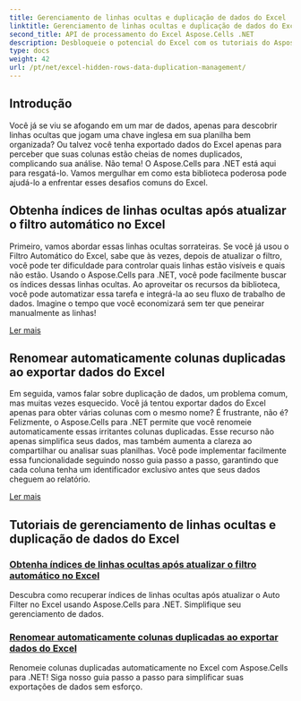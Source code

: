 ```yaml
---
title: Gerenciamento de linhas ocultas e duplicação de dados do Excel
linktitle: Gerenciamento de linhas ocultas e duplicação de dados do Excel
second_title: API de processamento do Excel Aspose.Cells .NET
description: Desbloqueie o potencial do Excel com os tutoriais do Aspose.Cells para .NET, que fornecem insights sobre como gerenciar linhas ocultas e duplicar dados sem esforço.
type: docs
weight: 42
url: /pt/net/excel-hidden-rows-data-duplication-management/
---
```

## Introdução

Você já se viu se afogando em um mar de dados, apenas para descobrir linhas ocultas que jogam uma chave inglesa em sua planilha bem organizada? Ou talvez você tenha exportado dados do Excel apenas para perceber que suas colunas estão cheias de nomes duplicados, complicando sua análise. Não tema! O Aspose.Cells para .NET está aqui para resgatá-lo. Vamos mergulhar em como esta biblioteca poderosa pode ajudá-lo a enfrentar esses desafios comuns do Excel.

## Obtenha índices de linhas ocultas após atualizar o filtro automático no Excel

Primeiro, vamos abordar essas linhas ocultas sorrateiras. Se você já usou o Filtro Automático do Excel, sabe que às vezes, depois de atualizar o filtro, você pode ter dificuldade para controlar quais linhas estão visíveis e quais não estão. Usando o Aspose.Cells para .NET, você pode facilmente buscar os índices dessas linhas ocultas. Ao aproveitar os recursos da biblioteca, você pode automatizar essa tarefa e integrá-la ao seu fluxo de trabalho de dados. Imagine o tempo que você economizará sem ter que peneirar manualmente as linhas! 

[Ler mais](./get-all-hidden-row-indices-after-refreshing-auto-filter-in-excel/)

## Renomear automaticamente colunas duplicadas ao exportar dados do Excel

Em seguida, vamos falar sobre duplicação de dados, um problema comum, mas muitas vezes esquecido. Você já tentou exportar dados do Excel apenas para obter várias colunas com o mesmo nome? É frustrante, não é? Felizmente, o Aspose.Cells para .NET permite que você renomeie automaticamente essas irritantes colunas duplicadas. Esse recurso não apenas simplifica seus dados, mas também aumenta a clareza ao compartilhar ou analisar suas planilhas. Você pode implementar facilmente essa funcionalidade seguindo nosso guia passo a passo, garantindo que cada coluna tenha um identificador exclusivo antes que seus dados cheguem ao relatório.

[Ler mais](./rename-duplicate-columns-automatically-while-exporting-worksheet-data-in-excel/)

## Tutoriais de gerenciamento de linhas ocultas e duplicação de dados do Excel
### [Obtenha índices de linhas ocultas após atualizar o filtro automático no Excel](./get-all-hidden-row-indices-after-refreshing-auto-filter-in-excel/)
Descubra como recuperar índices de linhas ocultas após atualizar o Auto Filter no Excel usando Aspose.Cells para .NET. Simplifique seu gerenciamento de dados.
### [Renomear automaticamente colunas duplicadas ao exportar dados do Excel](./rename-duplicate-columns-automatically-while-exporting-worksheet-data-in-excel/)
Renomeie colunas duplicadas automaticamente no Excel com Aspose.Cells para .NET! Siga nosso guia passo a passo para simplificar suas exportações de dados sem esforço.